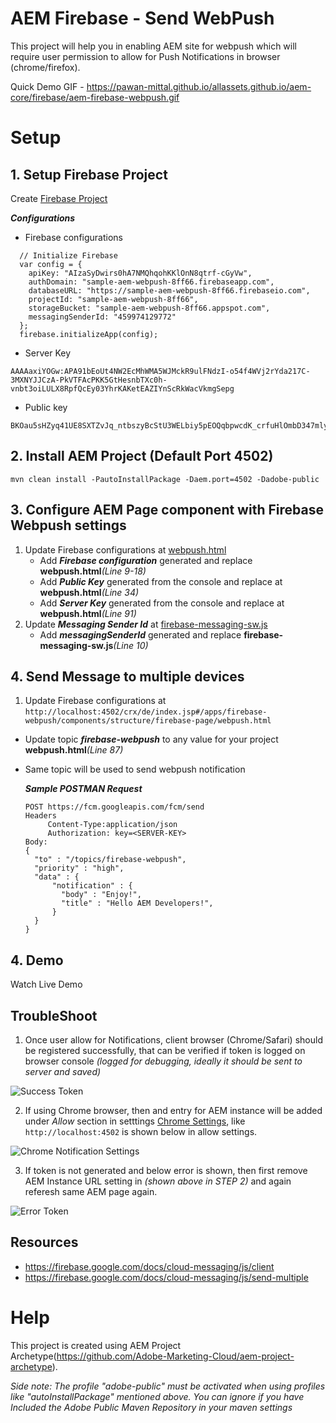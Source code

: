 # AEM Firebase - Send WebPush

This project will help you in enabling AEM site for webpush which will require user permission to allow for Push Notifications in browser (chrome/firefox).

Quick Demo GIF - https://pawan-mittal.github.io/allassets.github.io/aem-core/firebase/aem-firebase-webpush.gif

# Setup

## 1. Setup Firebase Project
  Create [Firebase Project](https://console.firebase.google.com)

  _**Configurations**_
  * Firebase configurations
  ```
    // Initialize Firebase
    var config = {
      apiKey: "AIzaSyDwirs0hA7NMQhqohKKlOnN8qtrf-cGyVw",
      authDomain: "sample-aem-webpush-8ff66.firebaseapp.com",
      databaseURL: "https://sample-aem-webpush-8ff66.firebaseio.com",
      projectId: "sample-aem-webpush-8ff66",
      storageBucket: "sample-aem-webpush-8ff66.appspot.com",
      messagingSenderId: "459974129772"
    };
    firebase.initializeApp(config);
  ```
  * Server Key
  ```
  AAAAaxiYOGw:APA91bEoUt4NW2EcMhWMA5WJMckR9ulFNdzI-o54f4WVj2rYda217C-3MXNYJJCzA-PkVTFAcPKK5GtHesnbTXc0h-vnbt3oiLULX8RpfQcEy03YhrKAKetEAZIYnScRkWacVkmgSepg
  ```
  * Public key
  ```
  BKOau5sHZyq41UE8SXTZvJq_ntbszyBcStU3WELbiy5pEOQqbpwcdK_crfuHlOmbD347mlyKq9OmfMRRgnfHklc
  ```

## 2. Install AEM Project (Default Port 4502)

  ```
  mvn clean install -PautoInstallPackage -Daem.port=4502 -Dadobe-public
  ```

## 3. Configure AEM Page component with Firebase Webpush settings
  1. Update Firebase configurations at [webpush.html](http://localhost:4502/crx/de/index.jsp#/apps/firebase-webpush/components/structure/firebase-page/webpush.html)
     * Add _**Firebase configuration**_ generated and replace **webpush.html**_(Line 9-18)_
     * Add _**Public Key**_ generated from the console and replace at **webpush.html**_(Line 34)_
     * Add _**Server Key**_ generated from the console and replace at **webpush.html**_(Line 91)_
  2. Update _**Messaging Sender Id**_ at [firebase-messaging-sw.js](http://localhost:4502/crx/de/index.jsp#/apps/firebase-webpush/components/structure/firebase-page/firebase-messaging-sw.js)
      * Add _**messagingSenderId**_ generated and replace **firebase-messaging-sw.js**_(Line 10)_
 
 ## 4. Send Message to multiple devices
   1. Update Firebase configurations at ```http://localhost:4502/crx/de/index.jsp#/apps/firebase- webpush/components/structure/firebase-page/webpush.html```
   
  * Update topic _**firebase-webpush**_ to any value for your project **webpush.html**_(Line 87)_
  * Same topic will be used to send webpush notification
 
    _**Sample POSTMAN Request**_
    ```
    POST https://fcm.googleapis.com/fcm/send
    Headers 
         Content-Type:application/json
         Authorization: key=<SERVER-KEY>
    Body: 
    {
      "to" : "/topics/firebase-webpush",
      "priority" : "high",
      "data" : {
	  	  "notification" : {
	        "body" : "Enjoy!",
	        "title" : "Hello AEM Developers!",
	      }
      }
    }
    ```

## 4. Demo

  Watch Live Demo 
  
## TroubleShoot
1. Once user allow for Notifications, client browser (Chrome/Safari) should be registered successfully, that can be verified if token is logged on browser console _(logged for debugging, ideally it should be sent to server and saved)_

![Success Token](https://pawan-mittal.github.io/allassets.github.io/aem-core/firebase/success-token.png)

2. If using Chrome browser, then and entry for AEM instance will be added under *Allow* section in setttings [Chrome Settings](chrome://settings/content/notifications), like ```http://localhost:4502``` is shown below in allow settings.

![Chrome Notification Settings](https://pawan-mittal.github.io/allassets.github.io/aem-core/firebase/aem-instance-registration.png)

3. If token is not generated and below error is shown, then first remove AEM Instance URL setting in _(shown above in STEP 2)_ and again referesh same AEM page again.

![Error Token](https://pawan-mittal.github.io/allassets.github.io/aem-core/firebase/error-token.png)

## Resources
  * https://firebase.google.com/docs/cloud-messaging/js/client
  * https://firebase.google.com/docs/cloud-messaging/js/send-multiple

# Help
This project is created using AEM Project Archetype(https://github.com/Adobe-Marketing-Cloud/aem-project-archetype).

_Side note: The profile "adobe-public" must be activated when using profiles like "autoInstallPackage" mentioned above. You can ignore if you have Included the Adobe Public Maven Repository in your maven settings_
